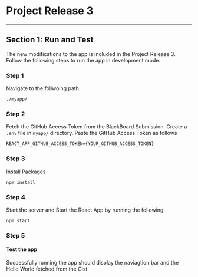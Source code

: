# Project Release 3
---
## Section 1: Run and Test
The new modifications to the app is included in the Project Release 3. Follow the following steps to run the app in development mode.

### Step 1
Navigate to the follwoing path
```
./myapp/
```
### Step 2
Fetch the GitHub Access Token from the BlackBoard Submission. Create a `.env` file in `myapp/` directory. Paste the GitHub Access Token as follows
```
REACT_APP_GITHUB_ACCESS_TOKEN={YOUR_GITHUB_ACCESS_TOKEN}
```
### Step 3
Install Packages
```
npm install
```
### Step 4
Start the server and
Start the React App by running the following
```
npm start
```
### Step 5
#### Test the app
Successfully running the app should display the naviagtion bar and the Hello World fetched from the Gist
